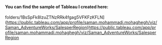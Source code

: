 #### You can find the sample of Tableau I created here:
folders/1BsSpFk8IzuZTNzRRk4fgag5VFKFzKFLN](https://public.tableau.com/app/profile/saman.mohammadi.mohaghegh/viz/Saman_AdventureWorks/SalesperRegion)https://public.tableau.com/app/profile/saman.mohammadi.mohaghegh/viz/Saman_AdventureWorks/SalesperRegion

